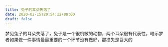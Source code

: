 ```yaml
---
title: 兔子的耳朵失落了
date: 2020-02-15T20:54:12+08:00
draft: false
---
```


梦见兔子的耳朵失落了，兔子是一个很机敏的动物，两个耳朵很有代表性，暗示梦者如果做一件事情最最重要的一个环节没有做好，那损失是巨大的